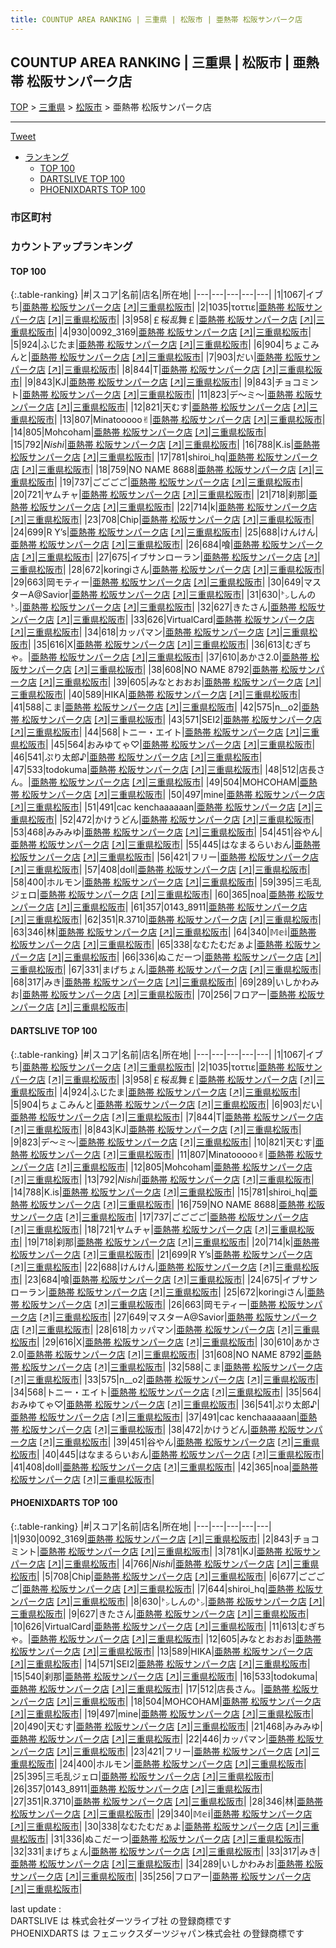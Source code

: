 ```yaml
---
title: COUNTUP AREA RANKING | 三重県 | 松阪市 | 亜熱帯 松阪サンパーク店
---
```

## COUNTUP AREA RANKING | 三重県 | 松阪市 | 亜熱帯 松阪サンパーク店

[TOP](/darts/rank/) > [三重県](/darts/rank/三重県/) > [松阪市](/darts/rank/三重県/松阪市/) > 亜熱帯 松阪サンパーク店

___

<a href="https://twitter.com/share?ref_src=twsrc%5Etfw" data-text="COUNTUP AREA RANKING | 三重県松阪市亜熱帯 松阪サンパーク店" class="twitter-share-button" data-hashtags="DARTSLIVE,PHOENIXDARTS,darts,ダーツ" data-show-count="false">Tweet</a>

* [ランキング](#カウントアップランキング)
    * [TOP 100](#top-100)
    * [DARTSLIVE TOP 100](#dartslive-top-100)
    * [PHOENIXDARTS TOP 100](#phoenixdarts-top-100)

### 市区町村

<ul>

</ul>

### カウントアップランキング

#### TOP 100



{:.table-ranking}
|#|スコア|名前|店名|所在地|
|---|---|---|---|---|
|1|1067|<span class="rank-name-dl">イブち</span>|<a href="/darts/rank/shops/e28bac3f00a9e07b28032249b44395af.html">亜熱帯 松阪サンパーク店</a> <a href="https://search.dartslive.com/jp/shop/e28bac3f00a9e07b28032249b44395af">[↗]</a>|<a href="/darts/rank/三重県/松阪市">三重県松阪市</a>|
|2|1035|<span class="rank-name-dl">τοττιε</span>|<a href="/darts/rank/shops/e28bac3f00a9e07b28032249b44395af.html">亜熱帯 松阪サンパーク店</a> <a href="https://search.dartslive.com/jp/shop/e28bac3f00a9e07b28032249b44395af">[↗]</a>|<a href="/darts/rank/三重県/松阪市">三重県松阪市</a>|
|3|958|<span class="rank-name-dl">￡桜*乱*舞￡</span>|<a href="/darts/rank/shops/e28bac3f00a9e07b28032249b44395af.html">亜熱帯 松阪サンパーク店</a> <a href="https://search.dartslive.com/jp/shop/e28bac3f00a9e07b28032249b44395af">[↗]</a>|<a href="/darts/rank/三重県/松阪市">三重県松阪市</a>|
|4|930|<span class="rank-name-pd">0092_3169</span>|<a href="/darts/rank/shops/63458.html">亜熱帯 松阪サンパーク店</a> <a href="https://vs.phoenixdarts.com/jp/shop/shopDetailInfo/s_63458?s_seq=63458">[↗]</a>|<a href="/darts/rank/三重県/松阪市">三重県松阪市</a>|
|5|924|<span class="rank-name-dl">ふじたま</span>|<a href="/darts/rank/shops/e28bac3f00a9e07b28032249b44395af.html">亜熱帯 松阪サンパーク店</a> <a href="https://search.dartslive.com/jp/shop/e28bac3f00a9e07b28032249b44395af">[↗]</a>|<a href="/darts/rank/三重県/松阪市">三重県松阪市</a>|
|6|904|<span class="rank-name-dl">ちょこみんと</span>|<a href="/darts/rank/shops/e28bac3f00a9e07b28032249b44395af.html">亜熱帯 松阪サンパーク店</a> <a href="https://search.dartslive.com/jp/shop/e28bac3f00a9e07b28032249b44395af">[↗]</a>|<a href="/darts/rank/三重県/松阪市">三重県松阪市</a>|
|7|903|<span class="rank-name-dl">だい</span>|<a href="/darts/rank/shops/e28bac3f00a9e07b28032249b44395af.html">亜熱帯 松阪サンパーク店</a> <a href="https://search.dartslive.com/jp/shop/e28bac3f00a9e07b28032249b44395af">[↗]</a>|<a href="/darts/rank/三重県/松阪市">三重県松阪市</a>|
|8|844|<span class="rank-name-dl">T</span>|<a href="/darts/rank/shops/e28bac3f00a9e07b28032249b44395af.html">亜熱帯 松阪サンパーク店</a> <a href="https://search.dartslive.com/jp/shop/e28bac3f00a9e07b28032249b44395af">[↗]</a>|<a href="/darts/rank/三重県/松阪市">三重県松阪市</a>|
|9|843|<span class="rank-name-dl">KJ</span>|<a href="/darts/rank/shops/e28bac3f00a9e07b28032249b44395af.html">亜熱帯 松阪サンパーク店</a> <a href="https://search.dartslive.com/jp/shop/e28bac3f00a9e07b28032249b44395af">[↗]</a>|<a href="/darts/rank/三重県/松阪市">三重県松阪市</a>|
|9|843|<span class="rank-name-pd">チョコミント</span>|<a href="/darts/rank/shops/63458.html">亜熱帯 松阪サンパーク店</a> <a href="https://vs.phoenixdarts.com/jp/shop/shopDetailInfo/s_63458?s_seq=63458">[↗]</a>|<a href="/darts/rank/三重県/松阪市">三重県松阪市</a>|
|11|823|<span class="rank-name-dl">デ～ミ～</span>|<a href="/darts/rank/shops/e28bac3f00a9e07b28032249b44395af.html">亜熱帯 松阪サンパーク店</a> <a href="https://search.dartslive.com/jp/shop/e28bac3f00a9e07b28032249b44395af">[↗]</a>|<a href="/darts/rank/三重県/松阪市">三重県松阪市</a>|
|12|821|<span class="rank-name-dl">天むす</span>|<a href="/darts/rank/shops/e28bac3f00a9e07b28032249b44395af.html">亜熱帯 松阪サンパーク店</a> <a href="https://search.dartslive.com/jp/shop/e28bac3f00a9e07b28032249b44395af">[↗]</a>|<a href="/darts/rank/三重県/松阪市">三重県松阪市</a>|
|13|807|<span class="rank-name-dl">Minatooooo✌︎</span>|<a href="/darts/rank/shops/e28bac3f00a9e07b28032249b44395af.html">亜熱帯 松阪サンパーク店</a> <a href="https://search.dartslive.com/jp/shop/e28bac3f00a9e07b28032249b44395af">[↗]</a>|<a href="/darts/rank/三重県/松阪市">三重県松阪市</a>|
|14|805|<span class="rank-name-dl">Mohcoham</span>|<a href="/darts/rank/shops/e28bac3f00a9e07b28032249b44395af.html">亜熱帯 松阪サンパーク店</a> <a href="https://search.dartslive.com/jp/shop/e28bac3f00a9e07b28032249b44395af">[↗]</a>|<a href="/darts/rank/三重県/松阪市">三重県松阪市</a>|
|15|792|<span class="rank-name-dl">*Nishi*</span>|<a href="/darts/rank/shops/e28bac3f00a9e07b28032249b44395af.html">亜熱帯 松阪サンパーク店</a> <a href="https://search.dartslive.com/jp/shop/e28bac3f00a9e07b28032249b44395af">[↗]</a>|<a href="/darts/rank/三重県/松阪市">三重県松阪市</a>|
|16|788|<span class="rank-name-dl">K.is</span>|<a href="/darts/rank/shops/e28bac3f00a9e07b28032249b44395af.html">亜熱帯 松阪サンパーク店</a> <a href="https://search.dartslive.com/jp/shop/e28bac3f00a9e07b28032249b44395af">[↗]</a>|<a href="/darts/rank/三重県/松阪市">三重県松阪市</a>|
|17|781|<span class="rank-name-dl">shiroi_hq</span>|<a href="/darts/rank/shops/e28bac3f00a9e07b28032249b44395af.html">亜熱帯 松阪サンパーク店</a> <a href="https://search.dartslive.com/jp/shop/e28bac3f00a9e07b28032249b44395af">[↗]</a>|<a href="/darts/rank/三重県/松阪市">三重県松阪市</a>|
|18|759|<span class="rank-name-dl">NO NAME 8688</span>|<a href="/darts/rank/shops/e28bac3f00a9e07b28032249b44395af.html">亜熱帯 松阪サンパーク店</a> <a href="https://search.dartslive.com/jp/shop/e28bac3f00a9e07b28032249b44395af">[↗]</a>|<a href="/darts/rank/三重県/松阪市">三重県松阪市</a>|
|19|737|<span class="rank-name-dl">ごごごご</span>|<a href="/darts/rank/shops/e28bac3f00a9e07b28032249b44395af.html">亜熱帯 松阪サンパーク店</a> <a href="https://search.dartslive.com/jp/shop/e28bac3f00a9e07b28032249b44395af">[↗]</a>|<a href="/darts/rank/三重県/松阪市">三重県松阪市</a>|
|20|721|<span class="rank-name-dl">ヤムチャ</span>|<a href="/darts/rank/shops/e28bac3f00a9e07b28032249b44395af.html">亜熱帯 松阪サンパーク店</a> <a href="https://search.dartslive.com/jp/shop/e28bac3f00a9e07b28032249b44395af">[↗]</a>|<a href="/darts/rank/三重県/松阪市">三重県松阪市</a>|
|21|718|<span class="rank-name-dl">刹那</span>|<a href="/darts/rank/shops/e28bac3f00a9e07b28032249b44395af.html">亜熱帯 松阪サンパーク店</a> <a href="https://search.dartslive.com/jp/shop/e28bac3f00a9e07b28032249b44395af">[↗]</a>|<a href="/darts/rank/三重県/松阪市">三重県松阪市</a>|
|22|714|<span class="rank-name-dl">k</span>|<a href="/darts/rank/shops/e28bac3f00a9e07b28032249b44395af.html">亜熱帯 松阪サンパーク店</a> <a href="https://search.dartslive.com/jp/shop/e28bac3f00a9e07b28032249b44395af">[↗]</a>|<a href="/darts/rank/三重県/松阪市">三重県松阪市</a>|
|23|708|<span class="rank-name-pd">Chip</span>|<a href="/darts/rank/shops/63458.html">亜熱帯 松阪サンパーク店</a> <a href="https://vs.phoenixdarts.com/jp/shop/shopDetailInfo/s_63458?s_seq=63458">[↗]</a>|<a href="/darts/rank/三重県/松阪市">三重県松阪市</a>|
|24|699|<span class="rank-name-dl">R Y’s</span>|<a href="/darts/rank/shops/e28bac3f00a9e07b28032249b44395af.html">亜熱帯 松阪サンパーク店</a> <a href="https://search.dartslive.com/jp/shop/e28bac3f00a9e07b28032249b44395af">[↗]</a>|<a href="/darts/rank/三重県/松阪市">三重県松阪市</a>|
|25|688|<span class="rank-name-dl">けんけん</span>|<a href="/darts/rank/shops/e28bac3f00a9e07b28032249b44395af.html">亜熱帯 松阪サンパーク店</a> <a href="https://search.dartslive.com/jp/shop/e28bac3f00a9e07b28032249b44395af">[↗]</a>|<a href="/darts/rank/三重県/松阪市">三重県松阪市</a>|
|26|684|<span class="rank-name-dl">喰</span>|<a href="/darts/rank/shops/e28bac3f00a9e07b28032249b44395af.html">亜熱帯 松阪サンパーク店</a> <a href="https://search.dartslive.com/jp/shop/e28bac3f00a9e07b28032249b44395af">[↗]</a>|<a href="/darts/rank/三重県/松阪市">三重県松阪市</a>|
|27|675|<span class="rank-name-dl">イブサンローラン</span>|<a href="/darts/rank/shops/e28bac3f00a9e07b28032249b44395af.html">亜熱帯 松阪サンパーク店</a> <a href="https://search.dartslive.com/jp/shop/e28bac3f00a9e07b28032249b44395af">[↗]</a>|<a href="/darts/rank/三重県/松阪市">三重県松阪市</a>|
|28|672|<span class="rank-name-dl">koringiさん</span>|<a href="/darts/rank/shops/e28bac3f00a9e07b28032249b44395af.html">亜熱帯 松阪サンパーク店</a> <a href="https://search.dartslive.com/jp/shop/e28bac3f00a9e07b28032249b44395af">[↗]</a>|<a href="/darts/rank/三重県/松阪市">三重県松阪市</a>|
|29|663|<span class="rank-name-dl">岡モティー</span>|<a href="/darts/rank/shops/e28bac3f00a9e07b28032249b44395af.html">亜熱帯 松阪サンパーク店</a> <a href="https://search.dartslive.com/jp/shop/e28bac3f00a9e07b28032249b44395af">[↗]</a>|<a href="/darts/rank/三重県/松阪市">三重県松阪市</a>|
|30|649|<span class="rank-name-dl">マスターA@Savior</span>|<a href="/darts/rank/shops/e28bac3f00a9e07b28032249b44395af.html">亜熱帯 松阪サンパーク店</a> <a href="https://search.dartslive.com/jp/shop/e28bac3f00a9e07b28032249b44395af">[↗]</a>|<a href="/darts/rank/三重県/松阪市">三重県松阪市</a>|
|31|630|<span class="rank-name-pd">㌧しんの㌧</span>|<a href="/darts/rank/shops/63458.html">亜熱帯 松阪サンパーク店</a> <a href="https://vs.phoenixdarts.com/jp/shop/shopDetailInfo/s_63458?s_seq=63458">[↗]</a>|<a href="/darts/rank/三重県/松阪市">三重県松阪市</a>|
|32|627|<span class="rank-name-pd">きたさん</span>|<a href="/darts/rank/shops/63458.html">亜熱帯 松阪サンパーク店</a> <a href="https://vs.phoenixdarts.com/jp/shop/shopDetailInfo/s_63458?s_seq=63458">[↗]</a>|<a href="/darts/rank/三重県/松阪市">三重県松阪市</a>|
|33|626|<span class="rank-name-pd">VirtualCard</span>|<a href="/darts/rank/shops/63458.html">亜熱帯 松阪サンパーク店</a> <a href="https://vs.phoenixdarts.com/jp/shop/shopDetailInfo/s_63458?s_seq=63458">[↗]</a>|<a href="/darts/rank/三重県/松阪市">三重県松阪市</a>|
|34|618|<span class="rank-name-dl">カッパマン</span>|<a href="/darts/rank/shops/e28bac3f00a9e07b28032249b44395af.html">亜熱帯 松阪サンパーク店</a> <a href="https://search.dartslive.com/jp/shop/e28bac3f00a9e07b28032249b44395af">[↗]</a>|<a href="/darts/rank/三重県/松阪市">三重県松阪市</a>|
|35|616|<span class="rank-name-dl">X</span>|<a href="/darts/rank/shops/e28bac3f00a9e07b28032249b44395af.html">亜熱帯 松阪サンパーク店</a> <a href="https://search.dartslive.com/jp/shop/e28bac3f00a9e07b28032249b44395af">[↗]</a>|<a href="/darts/rank/三重県/松阪市">三重県松阪市</a>|
|36|613|<span class="rank-name-pd">むぎちゃ。</span>|<a href="/darts/rank/shops/63458.html">亜熱帯 松阪サンパーク店</a> <a href="https://vs.phoenixdarts.com/jp/shop/shopDetailInfo/s_63458?s_seq=63458">[↗]</a>|<a href="/darts/rank/三重県/松阪市">三重県松阪市</a>|
|37|610|<span class="rank-name-dl">あかさ2.0</span>|<a href="/darts/rank/shops/e28bac3f00a9e07b28032249b44395af.html">亜熱帯 松阪サンパーク店</a> <a href="https://search.dartslive.com/jp/shop/e28bac3f00a9e07b28032249b44395af">[↗]</a>|<a href="/darts/rank/三重県/松阪市">三重県松阪市</a>|
|38|608|<span class="rank-name-dl">NO NAME 8792</span>|<a href="/darts/rank/shops/e28bac3f00a9e07b28032249b44395af.html">亜熱帯 松阪サンパーク店</a> <a href="https://search.dartslive.com/jp/shop/e28bac3f00a9e07b28032249b44395af">[↗]</a>|<a href="/darts/rank/三重県/松阪市">三重県松阪市</a>|
|39|605|<span class="rank-name-pd">みなとおおお</span>|<a href="/darts/rank/shops/63458.html">亜熱帯 松阪サンパーク店</a> <a href="https://vs.phoenixdarts.com/jp/shop/shopDetailInfo/s_63458?s_seq=63458">[↗]</a>|<a href="/darts/rank/三重県/松阪市">三重県松阪市</a>|
|40|589|<span class="rank-name-pd">HIKA</span>|<a href="/darts/rank/shops/63458.html">亜熱帯 松阪サンパーク店</a> <a href="https://vs.phoenixdarts.com/jp/shop/shopDetailInfo/s_63458?s_seq=63458">[↗]</a>|<a href="/darts/rank/三重県/松阪市">三重県松阪市</a>|
|41|588|<span class="rank-name-dl">こま</span>|<a href="/darts/rank/shops/e28bac3f00a9e07b28032249b44395af.html">亜熱帯 松阪サンパーク店</a> <a href="https://search.dartslive.com/jp/shop/e28bac3f00a9e07b28032249b44395af">[↗]</a>|<a href="/darts/rank/三重県/松阪市">三重県松阪市</a>|
|42|575|<span class="rank-name-dl">n__o2</span>|<a href="/darts/rank/shops/e28bac3f00a9e07b28032249b44395af.html">亜熱帯 松阪サンパーク店</a> <a href="https://search.dartslive.com/jp/shop/e28bac3f00a9e07b28032249b44395af">[↗]</a>|<a href="/darts/rank/三重県/松阪市">三重県松阪市</a>|
|43|571|<span class="rank-name-pd">SEI2</span>|<a href="/darts/rank/shops/63458.html">亜熱帯 松阪サンパーク店</a> <a href="https://vs.phoenixdarts.com/jp/shop/shopDetailInfo/s_63458?s_seq=63458">[↗]</a>|<a href="/darts/rank/三重県/松阪市">三重県松阪市</a>|
|44|568|<span class="rank-name-dl">トニー・エイト</span>|<a href="/darts/rank/shops/e28bac3f00a9e07b28032249b44395af.html">亜熱帯 松阪サンパーク店</a> <a href="https://search.dartslive.com/jp/shop/e28bac3f00a9e07b28032249b44395af">[↗]</a>|<a href="/darts/rank/三重県/松阪市">三重県松阪市</a>|
|45|564|<span class="rank-name-dl">おみゆてゃ♡</span>|<a href="/darts/rank/shops/e28bac3f00a9e07b28032249b44395af.html">亜熱帯 松阪サンパーク店</a> <a href="https://search.dartslive.com/jp/shop/e28bac3f00a9e07b28032249b44395af">[↗]</a>|<a href="/darts/rank/三重県/松阪市">三重県松阪市</a>|
|46|541|<span class="rank-name-dl">ぷり太郎♪</span>|<a href="/darts/rank/shops/e28bac3f00a9e07b28032249b44395af.html">亜熱帯 松阪サンパーク店</a> <a href="https://search.dartslive.com/jp/shop/e28bac3f00a9e07b28032249b44395af">[↗]</a>|<a href="/darts/rank/三重県/松阪市">三重県松阪市</a>|
|47|533|<span class="rank-name-pd">todokuma</span>|<a href="/darts/rank/shops/63458.html">亜熱帯 松阪サンパーク店</a> <a href="https://vs.phoenixdarts.com/jp/shop/shopDetailInfo/s_63458?s_seq=63458">[↗]</a>|<a href="/darts/rank/三重県/松阪市">三重県松阪市</a>|
|48|512|<span class="rank-name-pd">店長さん。</span>|<a href="/darts/rank/shops/63458.html">亜熱帯 松阪サンパーク店</a> <a href="https://vs.phoenixdarts.com/jp/shop/shopDetailInfo/s_63458?s_seq=63458">[↗]</a>|<a href="/darts/rank/三重県/松阪市">三重県松阪市</a>|
|49|504|<span class="rank-name-pd">MOHCOHAM</span>|<a href="/darts/rank/shops/63458.html">亜熱帯 松阪サンパーク店</a> <a href="https://vs.phoenixdarts.com/jp/shop/shopDetailInfo/s_63458?s_seq=63458">[↗]</a>|<a href="/darts/rank/三重県/松阪市">三重県松阪市</a>|
|50|497|<span class="rank-name-pd">mine</span>|<a href="/darts/rank/shops/63458.html">亜熱帯 松阪サンパーク店</a> <a href="https://vs.phoenixdarts.com/jp/shop/shopDetailInfo/s_63458?s_seq=63458">[↗]</a>|<a href="/darts/rank/三重県/松阪市">三重県松阪市</a>|
|51|491|<span class="rank-name-dl">cac kenchaaaaaan</span>|<a href="/darts/rank/shops/e28bac3f00a9e07b28032249b44395af.html">亜熱帯 松阪サンパーク店</a> <a href="https://search.dartslive.com/jp/shop/e28bac3f00a9e07b28032249b44395af">[↗]</a>|<a href="/darts/rank/三重県/松阪市">三重県松阪市</a>|
|52|472|<span class="rank-name-dl">かけうどん</span>|<a href="/darts/rank/shops/e28bac3f00a9e07b28032249b44395af.html">亜熱帯 松阪サンパーク店</a> <a href="https://search.dartslive.com/jp/shop/e28bac3f00a9e07b28032249b44395af">[↗]</a>|<a href="/darts/rank/三重県/松阪市">三重県松阪市</a>|
|53|468|<span class="rank-name-pd">みみみゆ</span>|<a href="/darts/rank/shops/63458.html">亜熱帯 松阪サンパーク店</a> <a href="https://vs.phoenixdarts.com/jp/shop/shopDetailInfo/s_63458?s_seq=63458">[↗]</a>|<a href="/darts/rank/三重県/松阪市">三重県松阪市</a>|
|54|451|<span class="rank-name-dl">谷やん</span>|<a href="/darts/rank/shops/e28bac3f00a9e07b28032249b44395af.html">亜熱帯 松阪サンパーク店</a> <a href="https://search.dartslive.com/jp/shop/e28bac3f00a9e07b28032249b44395af">[↗]</a>|<a href="/darts/rank/三重県/松阪市">三重県松阪市</a>|
|55|445|<span class="rank-name-dl">はなまるらいおん</span>|<a href="/darts/rank/shops/e28bac3f00a9e07b28032249b44395af.html">亜熱帯 松阪サンパーク店</a> <a href="https://search.dartslive.com/jp/shop/e28bac3f00a9e07b28032249b44395af">[↗]</a>|<a href="/darts/rank/三重県/松阪市">三重県松阪市</a>|
|56|421|<span class="rank-name-pd">フリー</span>|<a href="/darts/rank/shops/63458.html">亜熱帯 松阪サンパーク店</a> <a href="https://vs.phoenixdarts.com/jp/shop/shopDetailInfo/s_63458?s_seq=63458">[↗]</a>|<a href="/darts/rank/三重県/松阪市">三重県松阪市</a>|
|57|408|<span class="rank-name-dl">doll</span>|<a href="/darts/rank/shops/e28bac3f00a9e07b28032249b44395af.html">亜熱帯 松阪サンパーク店</a> <a href="https://search.dartslive.com/jp/shop/e28bac3f00a9e07b28032249b44395af">[↗]</a>|<a href="/darts/rank/三重県/松阪市">三重県松阪市</a>|
|58|400|<span class="rank-name-pd">ホルモン</span>|<a href="/darts/rank/shops/63458.html">亜熱帯 松阪サンパーク店</a> <a href="https://vs.phoenixdarts.com/jp/shop/shopDetailInfo/s_63458?s_seq=63458">[↗]</a>|<a href="/darts/rank/三重県/松阪市">三重県松阪市</a>|
|59|395|<span class="rank-name-pd">三毛乱ジェロ</span>|<a href="/darts/rank/shops/63458.html">亜熱帯 松阪サンパーク店</a> <a href="https://vs.phoenixdarts.com/jp/shop/shopDetailInfo/s_63458?s_seq=63458">[↗]</a>|<a href="/darts/rank/三重県/松阪市">三重県松阪市</a>|
|60|365|<span class="rank-name-dl">noa</span>|<a href="/darts/rank/shops/e28bac3f00a9e07b28032249b44395af.html">亜熱帯 松阪サンパーク店</a> <a href="https://search.dartslive.com/jp/shop/e28bac3f00a9e07b28032249b44395af">[↗]</a>|<a href="/darts/rank/三重県/松阪市">三重県松阪市</a>|
|61|357|<span class="rank-name-pd">0143_8911</span>|<a href="/darts/rank/shops/63458.html">亜熱帯 松阪サンパーク店</a> <a href="https://vs.phoenixdarts.com/jp/shop/shopDetailInfo/s_63458?s_seq=63458">[↗]</a>|<a href="/darts/rank/三重県/松阪市">三重県松阪市</a>|
|62|351|<span class="rank-name-pd">R.3710</span>|<a href="/darts/rank/shops/63458.html">亜熱帯 松阪サンパーク店</a> <a href="https://vs.phoenixdarts.com/jp/shop/shopDetailInfo/s_63458?s_seq=63458">[↗]</a>|<a href="/darts/rank/三重県/松阪市">三重県松阪市</a>|
|63|346|<span class="rank-name-pd">林</span>|<a href="/darts/rank/shops/63458.html">亜熱帯 松阪サンパーク店</a> <a href="https://vs.phoenixdarts.com/jp/shop/shopDetailInfo/s_63458?s_seq=63458">[↗]</a>|<a href="/darts/rank/三重県/松阪市">三重県松阪市</a>|
|64|340|<span class="rank-name-pd">𝕄𝕖𝕚</span>|<a href="/darts/rank/shops/63458.html">亜熱帯 松阪サンパーク店</a> <a href="https://vs.phoenixdarts.com/jp/shop/shopDetailInfo/s_63458?s_seq=63458">[↗]</a>|<a href="/darts/rank/三重県/松阪市">三重県松阪市</a>|
|65|338|<span class="rank-name-pd">なむたむだぁよ</span>|<a href="/darts/rank/shops/63458.html">亜熱帯 松阪サンパーク店</a> <a href="https://vs.phoenixdarts.com/jp/shop/shopDetailInfo/s_63458?s_seq=63458">[↗]</a>|<a href="/darts/rank/三重県/松阪市">三重県松阪市</a>|
|66|336|<span class="rank-name-pd">ぬこだーつ</span>|<a href="/darts/rank/shops/63458.html">亜熱帯 松阪サンパーク店</a> <a href="https://vs.phoenixdarts.com/jp/shop/shopDetailInfo/s_63458?s_seq=63458">[↗]</a>|<a href="/darts/rank/三重県/松阪市">三重県松阪市</a>|
|67|331|<span class="rank-name-pd">まげちょん</span>|<a href="/darts/rank/shops/63458.html">亜熱帯 松阪サンパーク店</a> <a href="https://vs.phoenixdarts.com/jp/shop/shopDetailInfo/s_63458?s_seq=63458">[↗]</a>|<a href="/darts/rank/三重県/松阪市">三重県松阪市</a>|
|68|317|<span class="rank-name-pd">みき</span>|<a href="/darts/rank/shops/63458.html">亜熱帯 松阪サンパーク店</a> <a href="https://vs.phoenixdarts.com/jp/shop/shopDetailInfo/s_63458?s_seq=63458">[↗]</a>|<a href="/darts/rank/三重県/松阪市">三重県松阪市</a>|
|69|289|<span class="rank-name-pd">いしかわみお</span>|<a href="/darts/rank/shops/63458.html">亜熱帯 松阪サンパーク店</a> <a href="https://vs.phoenixdarts.com/jp/shop/shopDetailInfo/s_63458?s_seq=63458">[↗]</a>|<a href="/darts/rank/三重県/松阪市">三重県松阪市</a>|
|70|256|<span class="rank-name-pd">フロアー</span>|<a href="/darts/rank/shops/63458.html">亜熱帯 松阪サンパーク店</a> <a href="https://vs.phoenixdarts.com/jp/shop/shopDetailInfo/s_63458?s_seq=63458">[↗]</a>|<a href="/darts/rank/三重県/松阪市">三重県松阪市</a>|


#### DARTSLIVE TOP 100



{:.table-ranking}
|#|スコア|名前|店名|所在地|
|---|---|---|---|---|
|1|1067|<span class="rank-name-dl">イブち</span>|<a href="/darts/rank/shops/e28bac3f00a9e07b28032249b44395af.html">亜熱帯 松阪サンパーク店</a> <a href="https://search.dartslive.com/jp/shop/e28bac3f00a9e07b28032249b44395af">[↗]</a>|<a href="/darts/rank/三重県/松阪市">三重県松阪市</a>|
|2|1035|<span class="rank-name-dl">τοττιε</span>|<a href="/darts/rank/shops/e28bac3f00a9e07b28032249b44395af.html">亜熱帯 松阪サンパーク店</a> <a href="https://search.dartslive.com/jp/shop/e28bac3f00a9e07b28032249b44395af">[↗]</a>|<a href="/darts/rank/三重県/松阪市">三重県松阪市</a>|
|3|958|<span class="rank-name-dl">￡桜*乱*舞￡</span>|<a href="/darts/rank/shops/e28bac3f00a9e07b28032249b44395af.html">亜熱帯 松阪サンパーク店</a> <a href="https://search.dartslive.com/jp/shop/e28bac3f00a9e07b28032249b44395af">[↗]</a>|<a href="/darts/rank/三重県/松阪市">三重県松阪市</a>|
|4|924|<span class="rank-name-dl">ふじたま</span>|<a href="/darts/rank/shops/e28bac3f00a9e07b28032249b44395af.html">亜熱帯 松阪サンパーク店</a> <a href="https://search.dartslive.com/jp/shop/e28bac3f00a9e07b28032249b44395af">[↗]</a>|<a href="/darts/rank/三重県/松阪市">三重県松阪市</a>|
|5|904|<span class="rank-name-dl">ちょこみんと</span>|<a href="/darts/rank/shops/e28bac3f00a9e07b28032249b44395af.html">亜熱帯 松阪サンパーク店</a> <a href="https://search.dartslive.com/jp/shop/e28bac3f00a9e07b28032249b44395af">[↗]</a>|<a href="/darts/rank/三重県/松阪市">三重県松阪市</a>|
|6|903|<span class="rank-name-dl">だい</span>|<a href="/darts/rank/shops/e28bac3f00a9e07b28032249b44395af.html">亜熱帯 松阪サンパーク店</a> <a href="https://search.dartslive.com/jp/shop/e28bac3f00a9e07b28032249b44395af">[↗]</a>|<a href="/darts/rank/三重県/松阪市">三重県松阪市</a>|
|7|844|<span class="rank-name-dl">T</span>|<a href="/darts/rank/shops/e28bac3f00a9e07b28032249b44395af.html">亜熱帯 松阪サンパーク店</a> <a href="https://search.dartslive.com/jp/shop/e28bac3f00a9e07b28032249b44395af">[↗]</a>|<a href="/darts/rank/三重県/松阪市">三重県松阪市</a>|
|8|843|<span class="rank-name-dl">KJ</span>|<a href="/darts/rank/shops/e28bac3f00a9e07b28032249b44395af.html">亜熱帯 松阪サンパーク店</a> <a href="https://search.dartslive.com/jp/shop/e28bac3f00a9e07b28032249b44395af">[↗]</a>|<a href="/darts/rank/三重県/松阪市">三重県松阪市</a>|
|9|823|<span class="rank-name-dl">デ～ミ～</span>|<a href="/darts/rank/shops/e28bac3f00a9e07b28032249b44395af.html">亜熱帯 松阪サンパーク店</a> <a href="https://search.dartslive.com/jp/shop/e28bac3f00a9e07b28032249b44395af">[↗]</a>|<a href="/darts/rank/三重県/松阪市">三重県松阪市</a>|
|10|821|<span class="rank-name-dl">天むす</span>|<a href="/darts/rank/shops/e28bac3f00a9e07b28032249b44395af.html">亜熱帯 松阪サンパーク店</a> <a href="https://search.dartslive.com/jp/shop/e28bac3f00a9e07b28032249b44395af">[↗]</a>|<a href="/darts/rank/三重県/松阪市">三重県松阪市</a>|
|11|807|<span class="rank-name-dl">Minatooooo✌︎</span>|<a href="/darts/rank/shops/e28bac3f00a9e07b28032249b44395af.html">亜熱帯 松阪サンパーク店</a> <a href="https://search.dartslive.com/jp/shop/e28bac3f00a9e07b28032249b44395af">[↗]</a>|<a href="/darts/rank/三重県/松阪市">三重県松阪市</a>|
|12|805|<span class="rank-name-dl">Mohcoham</span>|<a href="/darts/rank/shops/e28bac3f00a9e07b28032249b44395af.html">亜熱帯 松阪サンパーク店</a> <a href="https://search.dartslive.com/jp/shop/e28bac3f00a9e07b28032249b44395af">[↗]</a>|<a href="/darts/rank/三重県/松阪市">三重県松阪市</a>|
|13|792|<span class="rank-name-dl">*Nishi*</span>|<a href="/darts/rank/shops/e28bac3f00a9e07b28032249b44395af.html">亜熱帯 松阪サンパーク店</a> <a href="https://search.dartslive.com/jp/shop/e28bac3f00a9e07b28032249b44395af">[↗]</a>|<a href="/darts/rank/三重県/松阪市">三重県松阪市</a>|
|14|788|<span class="rank-name-dl">K.is</span>|<a href="/darts/rank/shops/e28bac3f00a9e07b28032249b44395af.html">亜熱帯 松阪サンパーク店</a> <a href="https://search.dartslive.com/jp/shop/e28bac3f00a9e07b28032249b44395af">[↗]</a>|<a href="/darts/rank/三重県/松阪市">三重県松阪市</a>|
|15|781|<span class="rank-name-dl">shiroi_hq</span>|<a href="/darts/rank/shops/e28bac3f00a9e07b28032249b44395af.html">亜熱帯 松阪サンパーク店</a> <a href="https://search.dartslive.com/jp/shop/e28bac3f00a9e07b28032249b44395af">[↗]</a>|<a href="/darts/rank/三重県/松阪市">三重県松阪市</a>|
|16|759|<span class="rank-name-dl">NO NAME 8688</span>|<a href="/darts/rank/shops/e28bac3f00a9e07b28032249b44395af.html">亜熱帯 松阪サンパーク店</a> <a href="https://search.dartslive.com/jp/shop/e28bac3f00a9e07b28032249b44395af">[↗]</a>|<a href="/darts/rank/三重県/松阪市">三重県松阪市</a>|
|17|737|<span class="rank-name-dl">ごごごご</span>|<a href="/darts/rank/shops/e28bac3f00a9e07b28032249b44395af.html">亜熱帯 松阪サンパーク店</a> <a href="https://search.dartslive.com/jp/shop/e28bac3f00a9e07b28032249b44395af">[↗]</a>|<a href="/darts/rank/三重県/松阪市">三重県松阪市</a>|
|18|721|<span class="rank-name-dl">ヤムチャ</span>|<a href="/darts/rank/shops/e28bac3f00a9e07b28032249b44395af.html">亜熱帯 松阪サンパーク店</a> <a href="https://search.dartslive.com/jp/shop/e28bac3f00a9e07b28032249b44395af">[↗]</a>|<a href="/darts/rank/三重県/松阪市">三重県松阪市</a>|
|19|718|<span class="rank-name-dl">刹那</span>|<a href="/darts/rank/shops/e28bac3f00a9e07b28032249b44395af.html">亜熱帯 松阪サンパーク店</a> <a href="https://search.dartslive.com/jp/shop/e28bac3f00a9e07b28032249b44395af">[↗]</a>|<a href="/darts/rank/三重県/松阪市">三重県松阪市</a>|
|20|714|<span class="rank-name-dl">k</span>|<a href="/darts/rank/shops/e28bac3f00a9e07b28032249b44395af.html">亜熱帯 松阪サンパーク店</a> <a href="https://search.dartslive.com/jp/shop/e28bac3f00a9e07b28032249b44395af">[↗]</a>|<a href="/darts/rank/三重県/松阪市">三重県松阪市</a>|
|21|699|<span class="rank-name-dl">R Y’s</span>|<a href="/darts/rank/shops/e28bac3f00a9e07b28032249b44395af.html">亜熱帯 松阪サンパーク店</a> <a href="https://search.dartslive.com/jp/shop/e28bac3f00a9e07b28032249b44395af">[↗]</a>|<a href="/darts/rank/三重県/松阪市">三重県松阪市</a>|
|22|688|<span class="rank-name-dl">けんけん</span>|<a href="/darts/rank/shops/e28bac3f00a9e07b28032249b44395af.html">亜熱帯 松阪サンパーク店</a> <a href="https://search.dartslive.com/jp/shop/e28bac3f00a9e07b28032249b44395af">[↗]</a>|<a href="/darts/rank/三重県/松阪市">三重県松阪市</a>|
|23|684|<span class="rank-name-dl">喰</span>|<a href="/darts/rank/shops/e28bac3f00a9e07b28032249b44395af.html">亜熱帯 松阪サンパーク店</a> <a href="https://search.dartslive.com/jp/shop/e28bac3f00a9e07b28032249b44395af">[↗]</a>|<a href="/darts/rank/三重県/松阪市">三重県松阪市</a>|
|24|675|<span class="rank-name-dl">イブサンローラン</span>|<a href="/darts/rank/shops/e28bac3f00a9e07b28032249b44395af.html">亜熱帯 松阪サンパーク店</a> <a href="https://search.dartslive.com/jp/shop/e28bac3f00a9e07b28032249b44395af">[↗]</a>|<a href="/darts/rank/三重県/松阪市">三重県松阪市</a>|
|25|672|<span class="rank-name-dl">koringiさん</span>|<a href="/darts/rank/shops/e28bac3f00a9e07b28032249b44395af.html">亜熱帯 松阪サンパーク店</a> <a href="https://search.dartslive.com/jp/shop/e28bac3f00a9e07b28032249b44395af">[↗]</a>|<a href="/darts/rank/三重県/松阪市">三重県松阪市</a>|
|26|663|<span class="rank-name-dl">岡モティー</span>|<a href="/darts/rank/shops/e28bac3f00a9e07b28032249b44395af.html">亜熱帯 松阪サンパーク店</a> <a href="https://search.dartslive.com/jp/shop/e28bac3f00a9e07b28032249b44395af">[↗]</a>|<a href="/darts/rank/三重県/松阪市">三重県松阪市</a>|
|27|649|<span class="rank-name-dl">マスターA@Savior</span>|<a href="/darts/rank/shops/e28bac3f00a9e07b28032249b44395af.html">亜熱帯 松阪サンパーク店</a> <a href="https://search.dartslive.com/jp/shop/e28bac3f00a9e07b28032249b44395af">[↗]</a>|<a href="/darts/rank/三重県/松阪市">三重県松阪市</a>|
|28|618|<span class="rank-name-dl">カッパマン</span>|<a href="/darts/rank/shops/e28bac3f00a9e07b28032249b44395af.html">亜熱帯 松阪サンパーク店</a> <a href="https://search.dartslive.com/jp/shop/e28bac3f00a9e07b28032249b44395af">[↗]</a>|<a href="/darts/rank/三重県/松阪市">三重県松阪市</a>|
|29|616|<span class="rank-name-dl">X</span>|<a href="/darts/rank/shops/e28bac3f00a9e07b28032249b44395af.html">亜熱帯 松阪サンパーク店</a> <a href="https://search.dartslive.com/jp/shop/e28bac3f00a9e07b28032249b44395af">[↗]</a>|<a href="/darts/rank/三重県/松阪市">三重県松阪市</a>|
|30|610|<span class="rank-name-dl">あかさ2.0</span>|<a href="/darts/rank/shops/e28bac3f00a9e07b28032249b44395af.html">亜熱帯 松阪サンパーク店</a> <a href="https://search.dartslive.com/jp/shop/e28bac3f00a9e07b28032249b44395af">[↗]</a>|<a href="/darts/rank/三重県/松阪市">三重県松阪市</a>|
|31|608|<span class="rank-name-dl">NO NAME 8792</span>|<a href="/darts/rank/shops/e28bac3f00a9e07b28032249b44395af.html">亜熱帯 松阪サンパーク店</a> <a href="https://search.dartslive.com/jp/shop/e28bac3f00a9e07b28032249b44395af">[↗]</a>|<a href="/darts/rank/三重県/松阪市">三重県松阪市</a>|
|32|588|<span class="rank-name-dl">こま</span>|<a href="/darts/rank/shops/e28bac3f00a9e07b28032249b44395af.html">亜熱帯 松阪サンパーク店</a> <a href="https://search.dartslive.com/jp/shop/e28bac3f00a9e07b28032249b44395af">[↗]</a>|<a href="/darts/rank/三重県/松阪市">三重県松阪市</a>|
|33|575|<span class="rank-name-dl">n__o2</span>|<a href="/darts/rank/shops/e28bac3f00a9e07b28032249b44395af.html">亜熱帯 松阪サンパーク店</a> <a href="https://search.dartslive.com/jp/shop/e28bac3f00a9e07b28032249b44395af">[↗]</a>|<a href="/darts/rank/三重県/松阪市">三重県松阪市</a>|
|34|568|<span class="rank-name-dl">トニー・エイト</span>|<a href="/darts/rank/shops/e28bac3f00a9e07b28032249b44395af.html">亜熱帯 松阪サンパーク店</a> <a href="https://search.dartslive.com/jp/shop/e28bac3f00a9e07b28032249b44395af">[↗]</a>|<a href="/darts/rank/三重県/松阪市">三重県松阪市</a>|
|35|564|<span class="rank-name-dl">おみゆてゃ♡</span>|<a href="/darts/rank/shops/e28bac3f00a9e07b28032249b44395af.html">亜熱帯 松阪サンパーク店</a> <a href="https://search.dartslive.com/jp/shop/e28bac3f00a9e07b28032249b44395af">[↗]</a>|<a href="/darts/rank/三重県/松阪市">三重県松阪市</a>|
|36|541|<span class="rank-name-dl">ぷり太郎♪</span>|<a href="/darts/rank/shops/e28bac3f00a9e07b28032249b44395af.html">亜熱帯 松阪サンパーク店</a> <a href="https://search.dartslive.com/jp/shop/e28bac3f00a9e07b28032249b44395af">[↗]</a>|<a href="/darts/rank/三重県/松阪市">三重県松阪市</a>|
|37|491|<span class="rank-name-dl">cac kenchaaaaaan</span>|<a href="/darts/rank/shops/e28bac3f00a9e07b28032249b44395af.html">亜熱帯 松阪サンパーク店</a> <a href="https://search.dartslive.com/jp/shop/e28bac3f00a9e07b28032249b44395af">[↗]</a>|<a href="/darts/rank/三重県/松阪市">三重県松阪市</a>|
|38|472|<span class="rank-name-dl">かけうどん</span>|<a href="/darts/rank/shops/e28bac3f00a9e07b28032249b44395af.html">亜熱帯 松阪サンパーク店</a> <a href="https://search.dartslive.com/jp/shop/e28bac3f00a9e07b28032249b44395af">[↗]</a>|<a href="/darts/rank/三重県/松阪市">三重県松阪市</a>|
|39|451|<span class="rank-name-dl">谷やん</span>|<a href="/darts/rank/shops/e28bac3f00a9e07b28032249b44395af.html">亜熱帯 松阪サンパーク店</a> <a href="https://search.dartslive.com/jp/shop/e28bac3f00a9e07b28032249b44395af">[↗]</a>|<a href="/darts/rank/三重県/松阪市">三重県松阪市</a>|
|40|445|<span class="rank-name-dl">はなまるらいおん</span>|<a href="/darts/rank/shops/e28bac3f00a9e07b28032249b44395af.html">亜熱帯 松阪サンパーク店</a> <a href="https://search.dartslive.com/jp/shop/e28bac3f00a9e07b28032249b44395af">[↗]</a>|<a href="/darts/rank/三重県/松阪市">三重県松阪市</a>|
|41|408|<span class="rank-name-dl">doll</span>|<a href="/darts/rank/shops/e28bac3f00a9e07b28032249b44395af.html">亜熱帯 松阪サンパーク店</a> <a href="https://search.dartslive.com/jp/shop/e28bac3f00a9e07b28032249b44395af">[↗]</a>|<a href="/darts/rank/三重県/松阪市">三重県松阪市</a>|
|42|365|<span class="rank-name-dl">noa</span>|<a href="/darts/rank/shops/e28bac3f00a9e07b28032249b44395af.html">亜熱帯 松阪サンパーク店</a> <a href="https://search.dartslive.com/jp/shop/e28bac3f00a9e07b28032249b44395af">[↗]</a>|<a href="/darts/rank/三重県/松阪市">三重県松阪市</a>|


#### PHOENIXDARTS TOP 100



{:.table-ranking}
|#|スコア|名前|店名|所在地|
|---|---|---|---|---|
|1|930|<span class="rank-name-pd">0092_3169</span>|<a href="/darts/rank/shops/63458.html">亜熱帯 松阪サンパーク店</a> <a href="https://vs.phoenixdarts.com/jp/shop/shopDetailInfo/s_63458?s_seq=63458">[↗]</a>|<a href="/darts/rank/三重県/松阪市">三重県松阪市</a>|
|2|843|<span class="rank-name-pd">チョコミント</span>|<a href="/darts/rank/shops/63458.html">亜熱帯 松阪サンパーク店</a> <a href="https://vs.phoenixdarts.com/jp/shop/shopDetailInfo/s_63458?s_seq=63458">[↗]</a>|<a href="/darts/rank/三重県/松阪市">三重県松阪市</a>|
|3|781|<span class="rank-name-pd">KJ</span>|<a href="/darts/rank/shops/63458.html">亜熱帯 松阪サンパーク店</a> <a href="https://vs.phoenixdarts.com/jp/shop/shopDetailInfo/s_63458?s_seq=63458">[↗]</a>|<a href="/darts/rank/三重県/松阪市">三重県松阪市</a>|
|4|766|<span class="rank-name-pd">*Nishi*</span>|<a href="/darts/rank/shops/63458.html">亜熱帯 松阪サンパーク店</a> <a href="https://vs.phoenixdarts.com/jp/shop/shopDetailInfo/s_63458?s_seq=63458">[↗]</a>|<a href="/darts/rank/三重県/松阪市">三重県松阪市</a>|
|5|708|<span class="rank-name-pd">Chip</span>|<a href="/darts/rank/shops/63458.html">亜熱帯 松阪サンパーク店</a> <a href="https://vs.phoenixdarts.com/jp/shop/shopDetailInfo/s_63458?s_seq=63458">[↗]</a>|<a href="/darts/rank/三重県/松阪市">三重県松阪市</a>|
|6|677|<span class="rank-name-pd">ごごごご</span>|<a href="/darts/rank/shops/63458.html">亜熱帯 松阪サンパーク店</a> <a href="https://vs.phoenixdarts.com/jp/shop/shopDetailInfo/s_63458?s_seq=63458">[↗]</a>|<a href="/darts/rank/三重県/松阪市">三重県松阪市</a>|
|7|644|<span class="rank-name-pd">shiroi_hq</span>|<a href="/darts/rank/shops/63458.html">亜熱帯 松阪サンパーク店</a> <a href="https://vs.phoenixdarts.com/jp/shop/shopDetailInfo/s_63458?s_seq=63458">[↗]</a>|<a href="/darts/rank/三重県/松阪市">三重県松阪市</a>|
|8|630|<span class="rank-name-pd">㌧しんの㌧</span>|<a href="/darts/rank/shops/63458.html">亜熱帯 松阪サンパーク店</a> <a href="https://vs.phoenixdarts.com/jp/shop/shopDetailInfo/s_63458?s_seq=63458">[↗]</a>|<a href="/darts/rank/三重県/松阪市">三重県松阪市</a>|
|9|627|<span class="rank-name-pd">きたさん</span>|<a href="/darts/rank/shops/63458.html">亜熱帯 松阪サンパーク店</a> <a href="https://vs.phoenixdarts.com/jp/shop/shopDetailInfo/s_63458?s_seq=63458">[↗]</a>|<a href="/darts/rank/三重県/松阪市">三重県松阪市</a>|
|10|626|<span class="rank-name-pd">VirtualCard</span>|<a href="/darts/rank/shops/63458.html">亜熱帯 松阪サンパーク店</a> <a href="https://vs.phoenixdarts.com/jp/shop/shopDetailInfo/s_63458?s_seq=63458">[↗]</a>|<a href="/darts/rank/三重県/松阪市">三重県松阪市</a>|
|11|613|<span class="rank-name-pd">むぎちゃ。</span>|<a href="/darts/rank/shops/63458.html">亜熱帯 松阪サンパーク店</a> <a href="https://vs.phoenixdarts.com/jp/shop/shopDetailInfo/s_63458?s_seq=63458">[↗]</a>|<a href="/darts/rank/三重県/松阪市">三重県松阪市</a>|
|12|605|<span class="rank-name-pd">みなとおおお</span>|<a href="/darts/rank/shops/63458.html">亜熱帯 松阪サンパーク店</a> <a href="https://vs.phoenixdarts.com/jp/shop/shopDetailInfo/s_63458?s_seq=63458">[↗]</a>|<a href="/darts/rank/三重県/松阪市">三重県松阪市</a>|
|13|589|<span class="rank-name-pd">HIKA</span>|<a href="/darts/rank/shops/63458.html">亜熱帯 松阪サンパーク店</a> <a href="https://vs.phoenixdarts.com/jp/shop/shopDetailInfo/s_63458?s_seq=63458">[↗]</a>|<a href="/darts/rank/三重県/松阪市">三重県松阪市</a>|
|14|571|<span class="rank-name-pd">SEI2</span>|<a href="/darts/rank/shops/63458.html">亜熱帯 松阪サンパーク店</a> <a href="https://vs.phoenixdarts.com/jp/shop/shopDetailInfo/s_63458?s_seq=63458">[↗]</a>|<a href="/darts/rank/三重県/松阪市">三重県松阪市</a>|
|15|540|<span class="rank-name-pd">刹那</span>|<a href="/darts/rank/shops/63458.html">亜熱帯 松阪サンパーク店</a> <a href="https://vs.phoenixdarts.com/jp/shop/shopDetailInfo/s_63458?s_seq=63458">[↗]</a>|<a href="/darts/rank/三重県/松阪市">三重県松阪市</a>|
|16|533|<span class="rank-name-pd">todokuma</span>|<a href="/darts/rank/shops/63458.html">亜熱帯 松阪サンパーク店</a> <a href="https://vs.phoenixdarts.com/jp/shop/shopDetailInfo/s_63458?s_seq=63458">[↗]</a>|<a href="/darts/rank/三重県/松阪市">三重県松阪市</a>|
|17|512|<span class="rank-name-pd">店長さん。</span>|<a href="/darts/rank/shops/63458.html">亜熱帯 松阪サンパーク店</a> <a href="https://vs.phoenixdarts.com/jp/shop/shopDetailInfo/s_63458?s_seq=63458">[↗]</a>|<a href="/darts/rank/三重県/松阪市">三重県松阪市</a>|
|18|504|<span class="rank-name-pd">MOHCOHAM</span>|<a href="/darts/rank/shops/63458.html">亜熱帯 松阪サンパーク店</a> <a href="https://vs.phoenixdarts.com/jp/shop/shopDetailInfo/s_63458?s_seq=63458">[↗]</a>|<a href="/darts/rank/三重県/松阪市">三重県松阪市</a>|
|19|497|<span class="rank-name-pd">mine</span>|<a href="/darts/rank/shops/63458.html">亜熱帯 松阪サンパーク店</a> <a href="https://vs.phoenixdarts.com/jp/shop/shopDetailInfo/s_63458?s_seq=63458">[↗]</a>|<a href="/darts/rank/三重県/松阪市">三重県松阪市</a>|
|20|490|<span class="rank-name-pd">天むす</span>|<a href="/darts/rank/shops/63458.html">亜熱帯 松阪サンパーク店</a> <a href="https://vs.phoenixdarts.com/jp/shop/shopDetailInfo/s_63458?s_seq=63458">[↗]</a>|<a href="/darts/rank/三重県/松阪市">三重県松阪市</a>|
|21|468|<span class="rank-name-pd">みみみゆ</span>|<a href="/darts/rank/shops/63458.html">亜熱帯 松阪サンパーク店</a> <a href="https://vs.phoenixdarts.com/jp/shop/shopDetailInfo/s_63458?s_seq=63458">[↗]</a>|<a href="/darts/rank/三重県/松阪市">三重県松阪市</a>|
|22|446|<span class="rank-name-pd">カッパマン</span>|<a href="/darts/rank/shops/63458.html">亜熱帯 松阪サンパーク店</a> <a href="https://vs.phoenixdarts.com/jp/shop/shopDetailInfo/s_63458?s_seq=63458">[↗]</a>|<a href="/darts/rank/三重県/松阪市">三重県松阪市</a>|
|23|421|<span class="rank-name-pd">フリー</span>|<a href="/darts/rank/shops/63458.html">亜熱帯 松阪サンパーク店</a> <a href="https://vs.phoenixdarts.com/jp/shop/shopDetailInfo/s_63458?s_seq=63458">[↗]</a>|<a href="/darts/rank/三重県/松阪市">三重県松阪市</a>|
|24|400|<span class="rank-name-pd">ホルモン</span>|<a href="/darts/rank/shops/63458.html">亜熱帯 松阪サンパーク店</a> <a href="https://vs.phoenixdarts.com/jp/shop/shopDetailInfo/s_63458?s_seq=63458">[↗]</a>|<a href="/darts/rank/三重県/松阪市">三重県松阪市</a>|
|25|395|<span class="rank-name-pd">三毛乱ジェロ</span>|<a href="/darts/rank/shops/63458.html">亜熱帯 松阪サンパーク店</a> <a href="https://vs.phoenixdarts.com/jp/shop/shopDetailInfo/s_63458?s_seq=63458">[↗]</a>|<a href="/darts/rank/三重県/松阪市">三重県松阪市</a>|
|26|357|<span class="rank-name-pd">0143_8911</span>|<a href="/darts/rank/shops/63458.html">亜熱帯 松阪サンパーク店</a> <a href="https://vs.phoenixdarts.com/jp/shop/shopDetailInfo/s_63458?s_seq=63458">[↗]</a>|<a href="/darts/rank/三重県/松阪市">三重県松阪市</a>|
|27|351|<span class="rank-name-pd">R.3710</span>|<a href="/darts/rank/shops/63458.html">亜熱帯 松阪サンパーク店</a> <a href="https://vs.phoenixdarts.com/jp/shop/shopDetailInfo/s_63458?s_seq=63458">[↗]</a>|<a href="/darts/rank/三重県/松阪市">三重県松阪市</a>|
|28|346|<span class="rank-name-pd">林</span>|<a href="/darts/rank/shops/63458.html">亜熱帯 松阪サンパーク店</a> <a href="https://vs.phoenixdarts.com/jp/shop/shopDetailInfo/s_63458?s_seq=63458">[↗]</a>|<a href="/darts/rank/三重県/松阪市">三重県松阪市</a>|
|29|340|<span class="rank-name-pd">𝕄𝕖𝕚</span>|<a href="/darts/rank/shops/63458.html">亜熱帯 松阪サンパーク店</a> <a href="https://vs.phoenixdarts.com/jp/shop/shopDetailInfo/s_63458?s_seq=63458">[↗]</a>|<a href="/darts/rank/三重県/松阪市">三重県松阪市</a>|
|30|338|<span class="rank-name-pd">なむたむだぁよ</span>|<a href="/darts/rank/shops/63458.html">亜熱帯 松阪サンパーク店</a> <a href="https://vs.phoenixdarts.com/jp/shop/shopDetailInfo/s_63458?s_seq=63458">[↗]</a>|<a href="/darts/rank/三重県/松阪市">三重県松阪市</a>|
|31|336|<span class="rank-name-pd">ぬこだーつ</span>|<a href="/darts/rank/shops/63458.html">亜熱帯 松阪サンパーク店</a> <a href="https://vs.phoenixdarts.com/jp/shop/shopDetailInfo/s_63458?s_seq=63458">[↗]</a>|<a href="/darts/rank/三重県/松阪市">三重県松阪市</a>|
|32|331|<span class="rank-name-pd">まげちょん</span>|<a href="/darts/rank/shops/63458.html">亜熱帯 松阪サンパーク店</a> <a href="https://vs.phoenixdarts.com/jp/shop/shopDetailInfo/s_63458?s_seq=63458">[↗]</a>|<a href="/darts/rank/三重県/松阪市">三重県松阪市</a>|
|33|317|<span class="rank-name-pd">みき</span>|<a href="/darts/rank/shops/63458.html">亜熱帯 松阪サンパーク店</a> <a href="https://vs.phoenixdarts.com/jp/shop/shopDetailInfo/s_63458?s_seq=63458">[↗]</a>|<a href="/darts/rank/三重県/松阪市">三重県松阪市</a>|
|34|289|<span class="rank-name-pd">いしかわみお</span>|<a href="/darts/rank/shops/63458.html">亜熱帯 松阪サンパーク店</a> <a href="https://vs.phoenixdarts.com/jp/shop/shopDetailInfo/s_63458?s_seq=63458">[↗]</a>|<a href="/darts/rank/三重県/松阪市">三重県松阪市</a>|
|35|256|<span class="rank-name-pd">フロアー</span>|<a href="/darts/rank/shops/63458.html">亜熱帯 松阪サンパーク店</a> <a href="https://vs.phoenixdarts.com/jp/shop/shopDetailInfo/s_63458?s_seq=63458">[↗]</a>|<a href="/darts/rank/三重県/松阪市">三重県松阪市</a>|


<div class="footer border-top border-gray-light mt-5 pt-3 text-right text-gray">
    last update : <span style="font-weight: italic" id="foot_last_modified"></span><br />
    DARTSLIVE は 株式会社ダーツライブ社 の登録商標です<br />
    PHOENIXDARTS は フェニックスダーツジャパン株式会社 の登録商標です<br />
</div>

<script src="https://cdnjs.cloudflare.com/ajax/libs/jquery.tablesorter/2.31.3/js/jquery.tablesorter.min.js" integrity="sha512-qzgd5cYSZcosqpzpn7zF2ZId8f/8CHmFKZ8j7mU4OUXTNRd5g+ZHBPsgKEwoqxCtdQvExE5LprwwPAgoicguNg==" crossorigin="anonymous" referrerpolicy="no-referrer"></script>
<link rel="stylesheet" href="https://cdnjs.cloudflare.com/ajax/libs/jquery.tablesorter/2.31.3/css/theme.default.min.css" integrity="sha512-wghhOJkjQX0Lh3NSWvNKeZ0ZpNn+SPVXX1Qyc9OCaogADktxrBiBdKGDoqVUOyhStvMBmJQ8ZdMHiR3wuEq8+w==" crossorigin="anonymous" referrerpolicy="no-referrer" />
<script>
$(function() {
    $(".table-ranking").tablesorter({sortList:[[0, 0]]});
    $("#foot_last_modified").text(formatDate(new Date(document.lastModified), 'yyyy-MM-dd HH:mm:ss'));
});
</script>

<script async src="https://platform.twitter.com/widgets.js" charset="utf-8"></script>